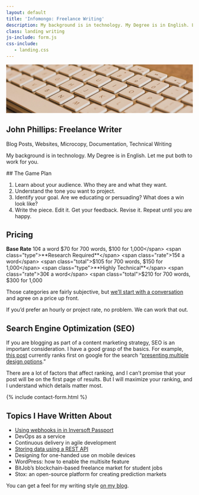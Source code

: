 ```yaml
---
layout: default
title: 'Infomongo: Freelance Writing'
description: My background is in technology. My Degree is in English. Let me put both to work for you.
class: landing writing
js-include: form.js
css-include: 
   - landing.css
---
```


<section class="white" markdown="1">

<div class="">
	<img src="/img/keyboard.jpg" class="full-width" alt="">
</div>

# John Phillips: Freelance Writer

<p class="lite">Blog Posts, Websites, Microcopy, Documentation, Technical Writing</p>


My background is in technology. My Degree is in English. Let me put both to work for you.

<div class="group" markdown="1">
<div class="content" markdown="1">
## The Game Plan

1. Learn about your audience. Who they are and what they want.
1. Understand the tone you want to project.
1. Identify your goal. Are we educating or persuading? What does a win look like?
1. Write the piece. Edit it. Get your feedback. Revise it. Repeat until you are happy.

## Pricing

<span class="type">**Base Rate**</span>         <span class="rate">10¢ a word</span>   <span class="total">$70 for 700 words, $100 for 1,000</span> 
<span class="type">**Research Required**</span> <span class="rate">15¢ a word</span>   <span class="total">$105 for 700 words, $150 for 1,000</span>
<span class="type">**Highly Technical**</span>  <span class="rate">30¢ a word</span>   <span class="total">$210 for 700 words, $300 for 1,000</span>

Those categories are fairly subjective, but <a href="#contact" class="cta">we’ll start with a conversation</a> and agree on a price up front. 

If you’d prefer an hourly or project rate, no problem. We can work that out. 

## Search Engine Optimization (SEO)

If you are blogging as part of a content marketing strategy, SEO is an important consideration. I have a good grasp of the basics. For example, [this post](/posts/presenting-mulitple-design-options) currently ranks first on google for the search “[presenting multiple design options](https://www.google.com/search?hl=en&q=presenting%20multiple%20design%20options).”

There are a lot of factors that affect ranking, and I can’t promise that your post will be on the first page of results. But I will maximize your ranking, and I understand which details matter most.

</div>

{% include contact-form.html %}

</div>

## Topics I Have Written About

* [Using webhooks in in Inversoft Passport](https://www.inversoft.com/blog/2018/05/22/using-webhooks-in-passport-delete-user-data/?utm_source=webhook&utm_medium=jp&utm_campaign=postshare)
* DevOps as a service
* Continuous delivery in agile development
* [Storing data using a REST API](https://www.inversoft.com/blog/2018/02/28/storing-user-data-passport/?utm_source=jphilips&utm_medium=authorpost&utm_campaign=storingurls)
* Designing for one-handed use on mobile devices
* WordPress: how to enable the multisite feature
* BitJob’s blockchain-based freelance market for student jobs
* Stox: an open-source platform for creating prediction markets

You can get a feel for my writing style [on my blog](/posts/).

</section>


